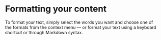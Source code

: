 # Formatting your content

<p>To format your text, simply select the words you want and choose one of the formats from the context menu — or format your text using a keyboard shortcut or through Markdown syntax. </p>